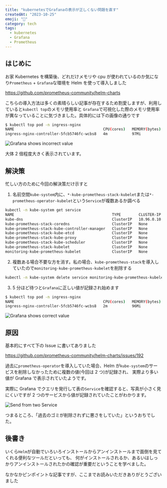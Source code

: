 ```yaml
---
title: "kubernetesでGrafanaの表示が正しくない問題を直す"
createdAt: "2023-10-25"
emoji: "🐚"
category: tech
tags:
  - kubernetes
  - Grafana
  - Prometheus
---
```


## はじめに

お家 Kubernetes を構築後、どれだけメモリや cpu が使われているのか気になり`Prometheus` + `Grafana`な環境を Helm を使って導入しました

https://github.com/prometheus-community/helm-charts

こちらの導入方法は多くの素晴らしい記事が存在するため割愛しますが、利用していると`kubectl top`のメモリ使用率と
`Grafana`で可視化した際のメモリ使用率が異なっていることに気づきました。具体的には下の画像の通りです

```bash
$ kubectl top pod -n ingress-nginx
NAME                                        CPU(cores)   MEMORY(bytes)
ingress-nginx-controller-5fcb5746fc-wcbs8   4m           97Mi
```

![Grafana shows incorrect value](/images/kube-prometheus-stack-cpu-usage-is-not-correct/grafana-chart-incorrect.png)

大体 2 倍程度大きく表示されています。

## 解決策

忙しい方のために今回の解決策だけ示すと

1. 名前空間`kube-system`内に、`*-kube-prometheus-stack-kubelet`または`*-prometheus-operator-kubelet`という`Service`が複数あるか調べる

```bash
kubectl -n kube-system get service
NAME                                            TYPE        CLUSTER-IP   EXTERNAL-IP   PORT(S)                        AGE
kube-dns                                        ClusterIP   10.96.0.10   <none>        53/UDP,53/TCP,9153/TCP         109d
kube-prometheus-stack-coredns                   ClusterIP   None         <none>        9153/TCP                       3d17h
kube-prometheus-stack-kube-controller-manager   ClusterIP   None         <none>        10257/TCP                      3d17h
kube-prometheus-stack-kube-etcd                 ClusterIP   None         <none>        2381/TCP                       3d17h
kube-prometheus-stack-kube-proxy                ClusterIP   None         <none>        10249/TCP                      3d17h
kube-prometheus-stack-kube-scheduler            ClusterIP   None         <none>        10259/TCP                      3d17h
kube-prometheus-stack-kubelet                   ClusterIP   None         <none>        10250/TCP,10255/TCP,4194/TCP   80d 👈これ
monitoring-kube-prometheus-kubelet              ClusterIP   None         <none>        10250/TCP,10255/TCP,4194/TCP   80d 👈これ
```

2. 複数ある場合不要な方を消す。私の場合、`kube-prometheus-stack`を導入していたので`monitoring-kube-prometheus-kubelet`を削除する

```bash
kubectl -n kube-system delete service monitoring-kube-prometheus-kubelet
```

3. 5 分ほど待つと`Grafana`に正しい値が記録され始めます

```bash
$ kubectl top pod -n ingress-nginx
NAME                                        CPU(cores)   MEMORY(bytes)
ingress-nginx-controller-5fcb5746fc-wcbs8   2m           96Mi
```

![Grafana shows correct value](/images/kube-prometheus-stack-cpu-usage-is-not-correct/grafana-chart-correct.png)

## 原因

基本的にすべて下の Issue に書いてありました

https://github.com/prometheus-community/helm-charts/issues/192

過去に`prometheus-operator`を導入していた場合、Helm が`kube-system`のサービスを削除しなかったために複数の値(今回は 2 つ)が記録され、
実際より多い値が Grafana で表示されていたようです。

実際に Grafana でクエリを発行して表の`Service`を確認すると、写真が小さく見にくいですが 2 つのサービスから値が記録されていたことがわかります。

![Send from two Service](/images/kube-prometheus-stack-cpu-usage-is-not-correct/value-from-two-service.png)

つまるところ、「過去のゴミが削除されずに悪さをしていた」というおちでした。

## 後書き

いくら`Helm`が自動でいろいろインストールからアンインストールまで面倒を見てくれる便利なツールだといっても、
何がインストールされるか、あるいはしっかりアンインストールされたかの確認が重要だということを学べました。

なかなかピンポイントな記事ですが、ここまでお読みいただきありがとうございました
